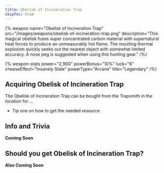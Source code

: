 ```yaml
---
title: Obelisk of Incineration Trap
skipToc: true
---
```


{% weapon
 name="Obelisk of Incineration Trap"
 src="/images/weapons/obelisk-of-incineration-trap.png"
 description="This magical obelisk fuses super concentrated carbon material with supernatural heat forces to produce an unmeasurably hot flame. The resulting thermal explosion quickly seeks out the nearest object with somewhat limited accuracy. A nose peg is suggested when using this hunting gear."
/%}

{% weapon-stats
 power="2,900"
 powerBonus="10%"
 luck="6"
 cheeseEffect="Insanely Stale"
 powerType="Arcane"
 title="Legendary"
/%}

## Acquiring Obelisk of Incineration Trap

The Obelisk of Incineration Trap can be bought from the Trapsmith in the *location* for ...

- Tip one on how to get the needed resource

## Info and Trivia

**Coming Soon**

## Should you get Obelisk of Incineration Trap?

**Also Coming Soon**
